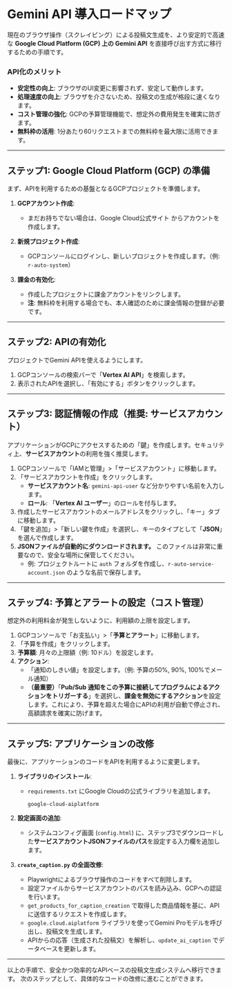 # Gemini API 導入ロードマップ

現在のブラウザ操作（スクレイピング）による投稿文生成を、より安定的で高速な **Google Cloud Platform (GCP) 上の Gemini API** を直接呼び出す方式に移行するための手順です。

### API化のメリット
- **安定性の向上**: ブラウザのUI変更に影響されず、安定して動作します。
- **処理速度の向上**: ブラウザを介さないため、投稿文の生成が格段に速くなります。
- **コスト管理の強化**: GCPの予算管理機能で、想定外の費用発生を確実に防ぎます。
- **無料枠の活用**: 1分あたり60リクエストまでの無料枠を最大限に活用できます。

---

## ステップ1: Google Cloud Platform (GCP) の準備

まず、APIを利用するための基盤となるGCPプロジェクトを準備します。

1.  **GCPアカウント作成**:
    *   まだお持ちでない場合は、Google Cloud公式サイト からアカウントを作成します。

2.  **新規プロジェクト作成**:
    *   GCPコンソールにログインし、新しいプロジェクトを作成します。（例: `r-auto-system`）

3.  **課金の有効化**:
    *   作成したプロジェクトに課金アカウントをリンクします。
    *   **注**: 無料枠を利用する場合でも、本人確認のために課金情報の登録が必要です。

---

## ステップ2: APIの有効化

プロジェクトでGemini APIを使えるようにします。

1.  GCPコンソールの検索バーで「**Vertex AI API**」を検索します。
2.  表示されたAPIを選択し、「有効にする」ボタンをクリックします。

---

## ステップ3: 認証情報の作成（推奨: サービスアカウント）

アプリケーションがGCPにアクセスするための「鍵」を作成します。セキュリティ上、**サービスアカウント**の利用を強く推奨します。

1.  GCPコンソールで「IAMと管理」>「サービスアカウント」に移動します。
2.  「サービスアカウントを作成」をクリックします。
    *   **サービスアカウント名**: `gemini-api-user` など分かりやすい名前を入力します。
    *   **ロール**: 「**Vertex AI ユーザー**」のロールを付与します。
3.  作成したサービスアカウントのメールアドレスをクリックし、「キー」タブに移動します。
4.  「鍵を追加」>「新しい鍵を作成」を選択し、キーのタイプとして「**JSON**」を選んで作成します。
5.  **JSONファイルが自動的にダウンロードされます。** このファイルは非常に重要なので、安全な場所に保管してください。
    *   例: プロジェクトルートに `auth` フォルダを作成し、`r-auto-service-account.json` のような名前で保存します。

---

## ステップ4: 予算とアラートの設定（コスト管理）

想定外の利用料金が発生しないように、利用額の上限を設定します。

1.  GCPコンソールで「お支払い」>「**予算とアラート**」に移動します。
2.  「予算を作成」をクリックします。
3.  **予算額**: 月々の上限額（例: 10ドル）を設定します。
4.  **アクション**:
    *   「通知のしきい値」を設定します。（例: 予算の50%, 90%, 100%でメール通知）
    *   **（最重要）**「**Pub/Sub 通知をこの予算に接続してプログラムによるアクションをトリガーする**」を選択し、**課金を無効にするアクション**を設定します。これにより、予算を超えた場合にAPIの利用が自動で停止され、高額請求を確実に防げます。

---

## ステップ5: アプリケーションの改修

最後に、アプリケーションのコードをAPIを利用するように変更します。

1.  **ライブラリのインストール**:
    *   `requirements.txt` にGoogle Cloudの公式ライブラリを追加します。
        ```
        google-cloud-aiplatform
        ```

2.  **設定画面の追加**:
    *   システムコンフィグ画面 (`config.html`) に、ステップ3でダウンロードした**サービスアカウントJSONファイルのパス**を設定する入力欄を追加します。

3.  **`create_caption.py` の全面改修**:
    *   Playwrightによるブラウザ操作のコードをすべて削除します。
    *   設定ファイルからサービスアカウントのパスを読み込み、GCPへの認証を行います。
    *   `get_products_for_caption_creation` で取得した商品情報を基に、APIに送信するリクエストを作成します。
    *   `google.cloud.aiplatform` ライブラリを使ってGemini Proモデルを呼び出し、投稿文を生成します。
    *   APIからの応答（生成された投稿文）を解析し、`update_ai_caption` でデータベースを更新します。

---

以上の手順で、安全かつ効率的なAPIベースの投稿文生成システムへ移行できます。
次のステップとして、具体的なコードの改修に進むことができます。
